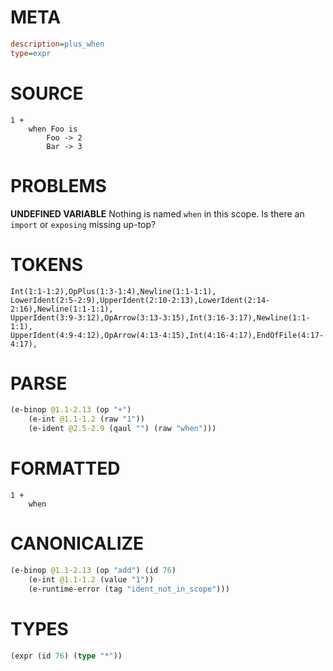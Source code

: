 # META
~~~ini
description=plus_when
type=expr
~~~
# SOURCE
~~~roc
1 +
    when Foo is
        Foo -> 2
        Bar -> 3
~~~
# PROBLEMS
**UNDEFINED VARIABLE**
Nothing is named `when` in this scope.
Is there an `import` or `exposing` missing up-top?

# TOKENS
~~~zig
Int(1:1-1:2),OpPlus(1:3-1:4),Newline(1:1-1:1),
LowerIdent(2:5-2:9),UpperIdent(2:10-2:13),LowerIdent(2:14-2:16),Newline(1:1-1:1),
UpperIdent(3:9-3:12),OpArrow(3:13-3:15),Int(3:16-3:17),Newline(1:1-1:1),
UpperIdent(4:9-4:12),OpArrow(4:13-4:15),Int(4:16-4:17),EndOfFile(4:17-4:17),
~~~
# PARSE
~~~clojure
(e-binop @1.1-2.13 (op "+")
	(e-int @1.1-1.2 (raw "1"))
	(e-ident @2.5-2.9 (qaul "") (raw "when")))
~~~
# FORMATTED
~~~roc
1 +
	when
~~~
# CANONICALIZE
~~~clojure
(e-binop @1.1-2.13 (op "add") (id 76)
	(e-int @1.1-1.2 (value "1"))
	(e-runtime-error (tag "ident_not_in_scope")))
~~~
# TYPES
~~~clojure
(expr (id 76) (type "*"))
~~~
